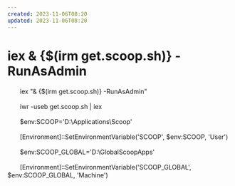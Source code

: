 ```yaml
---
created: 2023-11-06T08:20
updated: 2023-11-06T08:20
---
```

# iex & {$(irm get.scoop.sh)} -RunAsAdmin

　　iex "& {\$(irm get.scoop.sh)} -RunAsAdmin"

　　iwr -useb get.scoop.sh \| iex

　　\$env:SCOOP='D:\Applications\Scoop'

　　\[Environment\]::SetEnvironmentVariable('SCOOP', \$env:SCOOP, 'User')

　　\$env:SCOOP_GLOBAL='D:\GlobalScoopApps'

　　\[Environment\]::SetEnvironmentVariable('SCOOP_GLOBAL', \$env:SCOOP_GLOBAL, 'Machine')
